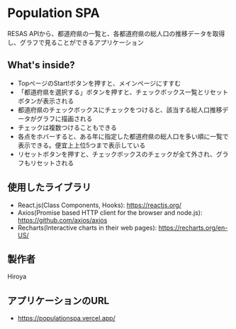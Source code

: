 # Population SPA
RESAS APIから、都道府県の一覧と、各都道府県の総人口の推移データを取得し、グラフで見ることができるアプリケーション

## What's inside?
- TopページのStart!ボタンを押すと、メインページにすすむ
- 「都道府県を選択する」ボタンを押すと、チェックボックス一覧とリセットボタンが表示される
- 都道府県のチェックボックスにチェックをつけると、該当する総人口推移データがグラフに描画される
- チェックは複数つけることもできる
- 各点をホバーすると、ある年に指定した都道府県の総人口を多い順に一覧で表示できる。便宜上上位5つまで表示している
- リセットボタンを押すと、チェックボックスのチェックが全て外され、グラフもリセットされる

## 使用したライブラリ

- React.js(Class Components, Hooks): https://reactjs.org/
- Axios(Promise based HTTP client for the browser and node.js): https://github.com/axios/axios
- Recharts(Interactive charts in their web pages): https://recharts.org/en-US/


## 製作者
Hiroya

## アプリケーションのURL

- https://populationspa.vercel.app/
